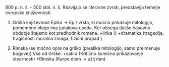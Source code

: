 800 p. n. š. - 500 stol. n. š.
Razvijajo se literarne zvrsti, predstavlja temelje evropske književnosti.

1. Grška književnost
Epika -> Ep / vrsta, ki močno prikazuje mitologijo, pomembno vlogo ima junakova usoda. Ker obsega daljše časovno obdobje štejemo kot predhodnik romana.
+lirika ()
+dramatika (tragedija, tragičnost: moralna zmaga, fizični propad )

2. Rimska (se močno opre na grško (preslika mitologijo, samo preimenuje bogove))
Vse od Grške.
+satira (Kritično komično prikazovanje stvarnosti)
+Rimska (Karpe diem -> užij dan)